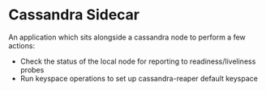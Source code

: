 # Cassandra Sidecar

An application which sits alongside a cassandra node to perform a few actions:

- Check the status of the local node for reporting to readiness/liveliness probes
- Run keyspace operations to set up cassandra-reaper default keyspace
